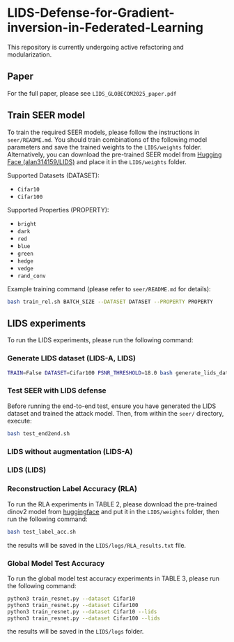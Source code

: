 # LIDS-Defense-for-Gradient-inversion-in-Federated-Learning
This repository is currently undergoing active refactoring and modularization. 

## Paper 
For the full paper, please see `LIDS_GLOBECOM2025_paper.pdf`

## Train SEER model
To train the required SEER models, please follow the instructions in `seer/README.md`. You should train combinations of the following model parameters and save the trained weights to the `LIDS/weights` folder. Alternatively, you can download the pre-trained SEER model from [Hugging Face (alan314159/LIDS)](https://huggingface.co/alan314159/LIDS) and place it in the `LIDS/weights` folder.

Supported Datasets (DATASET):
- `Cifar10`
- `Cifar100`

Supported Properties (PROPERTY):
- `bright`
- `dark`
- `red`
- `blue`
- `green`
- `hedge`
- `vedge`
- `rand_conv`

Example training command (please refer to `seer/README.md` for details):
```bash
bash train_rel.sh BATCH_SIZE --DATASET DATASET --PROPERTY PROPERTY
```
## LIDS experiments
To run the LIDS experiments, please run the following command:

### Generate LIDS dataset (LIDS-A, LIDS)
```bash
TRAIN=False DATASET=Cifar100 PSNR_THRESHOLD=18.0 bash generate_lids_dataset.sh 
```
### Test SEER with LIDS defense
Before running the end-to-end test, ensure you have generated the LIDS dataset and trained the attack model. Then, from within the `seer/` directory, execute:
```bash
bash test_end2end.sh
```
### LIDS without augmentation (LIDS-A)

### LIDS (LIDS)

### Reconstruction Label Accuracy (RLA)
To run the RLA experiments in TABLE 2, please download the pre-trained dinov2 model from [huggingface](https://huggingface.co/alan314159/LIDS) and put it in the `LIDS/weights` folder, then run the following command:

```bash
bash test_label_acc.sh
```
the results will be saved in the `LIDS/logs/RLA_results.txt` file.

### Global Model Test Accuracy

To run the global model test accuracy experiments in TABLE 3, please run the following command:

```bash
python3 train_resnet.py --dataset Cifar10
python3 train_resnet.py --dataset Cifar100
python3 train_resnet.py --dataset Cifar10 --lids
python3 train_resnet.py --dataset Cifar100 --lids
```

the results will be saved in the `LIDS/logs` folder.


